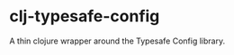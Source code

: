 clj-typesafe-config
===================

A thin clojure wrapper around the Typesafe Config library.

